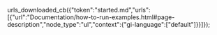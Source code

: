 urls_downloaded_cb({"token":"started.md","urls":[{"url":"Documentation/how-to-run-examples.html#page-description","node_type":"ul","context":{"gi-language":["default"]}}]});